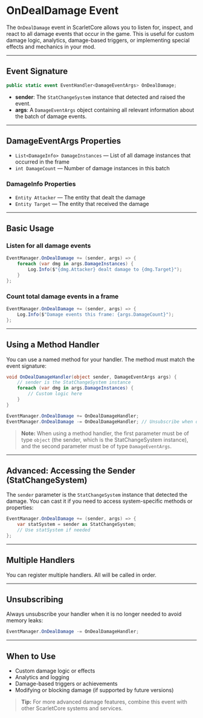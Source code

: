 # OnDealDamage Event

The `OnDealDamage` event in ScarletCore allows you to listen for, inspect, and react to all damage events that occur in the game. This is useful for custom damage logic, analytics, damage-based triggers, or implementing special effects and mechanics in your mod.

---

## Event Signature

```csharp
public static event EventHandler<DamageEventArgs> OnDealDamage;
```

- **sender**: The `StatChangeSystem` instance that detected and raised the event.
- **args**: A `DamageEventArgs` object containing all relevant information about the batch of damage events.

---

## DamageEventArgs Properties

- `List<DamageInfo> DamageInstances` — List of all damage instances that occurred in the frame
- `int DamageCount` — Number of damage instances in this batch

### DamageInfo Properties
- `Entity Attacker` — The entity that dealt the damage
- `Entity Target` — The entity that received the damage

---

## Basic Usage

### Listen for all damage events
```csharp
EventManager.OnDealDamage += (sender, args) => {
    foreach (var dmg in args.DamageInstances) {
        Log.Info($"{dmg.Attacker} dealt damage to {dmg.Target}");
    }
};
```

### Count total damage events in a frame
```csharp
EventManager.OnDealDamage += (sender, args) => {
    Log.Info($"Damage events this frame: {args.DamageCount}");
};
```

---

## Using a Method Handler

You can use a named method for your handler. The method must match the event signature:

```csharp
void OnDealDamageHandler(object sender, DamageEventArgs args) {
    // sender is the StatChangeSystem instance
    foreach (var dmg in args.DamageInstances) {
        // Custom logic here
    }
}

EventManager.OnDealDamage += OnDealDamageHandler;
EventManager.OnDealDamage -= OnDealDamageHandler; // Unsubscribe when done
```

> **Note:** When using a method handler, the first parameter must be of type `object` (the sender, which is the StatChangeSystem instance), and the second parameter must be of type `DamageEventArgs`.

---

## Advanced: Accessing the Sender (StatChangeSystem)

The `sender` parameter is the `StatChangeSystem` instance that detected the damage. You can cast it if you need to access system-specific methods or properties:

```csharp
EventManager.OnDealDamage += (sender, args) => {
    var statSystem = sender as StatChangeSystem;
    // Use statSystem if needed
};
```

---

## Multiple Handlers

You can register multiple handlers. All will be called in order.

---

## Unsubscribing

Always unsubscribe your handler when it is no longer needed to avoid memory leaks:

```csharp
EventManager.OnDealDamage -= OnDealDamageHandler;
```

---

## When to Use

- Custom damage logic or effects
- Analytics and logging
- Damage-based triggers or achievements
- Modifying or blocking damage (if supported by future versions)

> **Tip:** For more advanced damage features, combine this event with other ScarletCore systems and services.
